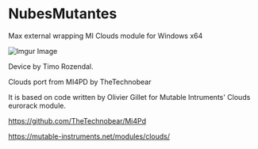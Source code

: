 # NubesMutantes
 Max external wrapping MI Clouds module for Windows x64
 
 ![Imgur Image](https://i.imgur.com/miQAjfI.png)
 
 

Device by Timo Rozendal.

Clouds port from MI4PD by TheTechnobear

It is based on code written by Olivier Gillet for Mutable Intruments' Clouds eurorack module.

https://github.com/TheTechnobear/Mi4Pd

https://mutable-instruments.net/modules/clouds/
